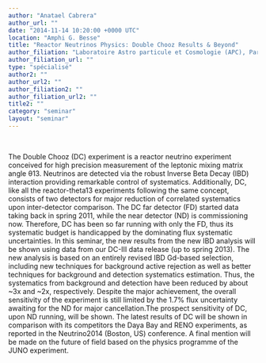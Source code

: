 ```yaml
---
author: "Anatael Cabrera"
author_url: ""
date: "2014-11-14 10:20:00 +0000 UTC"
location: "Amphi G. Besse"
title: "Reactor Neutrinos Physics: Double Chooz Results & Beyond"
author_filiation: "Laboratoire Astro particule et Cosmologie (APC), Paris"
author_filiation_url: ""
type: "spécialisé"
author2: ""
author_url2: ""
author_filiation2: ""
author_filiation_url2: ""
title2: ""
category: "seminar" 
layout: "seminar"
---
```


 


The Double Chooz (DC) experiment is a reactor neutrino experiment conceived for high precision measurement of the leptonic mixing matrix angle θ13. Neutrinos are detected via the robust Inverse Beta Decay (IBD) interaction providing remarkable control of systematics. Additionally, DC, like all the reactor-theta13 experiments following the same concept, consists of two detectors for major reduction of correlated systematics upon inter-detector comparison. The DC far detector (FD) started data taking back in spring 2011, while the near detector (ND) is commissioning now. Therefore, DC has been so far running with only the FD, thus its systematic budget is handicapped by the dominating flux systematic uncertainties. In this seminar, the new results from the new IBD analysis will be shown using data from our DC-III data release (up to spring 2013). The new analysis is based on an entirely revised IBD Gd-based selection, including new techniques for background active rejection as well as better techniques for background and detection systematics estimation. Thus, the systematics from background and detection have been reduced by about ~3x and ~2x, respectively. Despite the major achievement, the overall sensitivity of the experiment is still limited by the 1.7% flux uncertainty awaiting for the ND for major cancellation.The prospect sensitivity of DC, upon ND running, will be shown. The latest results of DC will be shown in comparison with its competitors the Daya Bay and RENO experiments, as reported in the Neutrino2014 (Boston, US) conference. A final mention will be made on the future of field based on the physics programme of the JUNO experiment.


 

